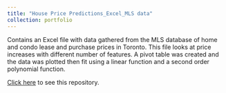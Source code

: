 ```yaml
---
title: "House Price Predictions_Excel_MLS data"
collection: portfolio
---
```


Contains an Excel file with data gathered from the MLS database of home and condo lease and purchase prices in Toronto. This file looks at price increases with different number of features. A pivot table was created and the data was plotted then fit using a linear function and a second order polynomial function.

[Click here](https://github.com/avand56/House-price-predictions) to see this repository.
